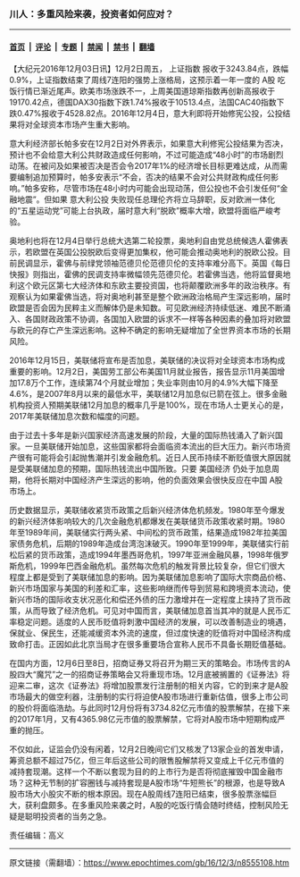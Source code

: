 ### 川人：多重风险来袭，投资者如何应对？

---

#### [首页](../../../..?n8555108) &nbsp;|&nbsp; [评论](../../../../../epoch-comment?n8555108) &nbsp;|&nbsp; [专题](../../../../../epoch-special?n8555108) &nbsp;|&nbsp; [禁闻](../../../../../epoch-news?n8555108) &nbsp;|&nbsp; [禁书](../../../../../books?n8555108) &nbsp;|&nbsp; [翻墙](https://github.com/gfw-breaker/nogfw/blob/master/README.md?n8555108)


<div class="post_content" id="artbody" itemprop="articleBody">
 <!-- article content begin -->
 <p>
  【大纪元2016年12月03日讯】12月2日周五，
  <ok href="https://www.epochtimes.com/gb/tag/%E4%B8%8A%E8%AF%81%E6%8C%87%E6%95%B0.html">
   上证指数
  </ok>
  报收于3243.84点，跌幅0.9%，上证指数结束了周线7连阳的强势上涨格局，这预示着一年一度的
  <ok href="https://www.epochtimes.com/gb/tag/a%E8%82%A1.html">
   A股
  </ok>
  吃饭行情已渐近尾声。欧美市场涨跌不一，上周美国道琼斯指数再创新高报收于19170.42点，德国DAX30指数下跌1.74%报收于10513.4点，法国CAC40指数下跌0.47%报收于4528.82点。2016年12月4日，意大利即将开始修宪公投，公投结果将对全球资本市场产生重大影响。
 </p>
 <p>
  意大利经济部长帕多安在12月2日对外界表示，如果意大利修宪公投结果为否决，预计也不会给意大利公共财政造成任何影响，不过可能造成“48小时”的市场剧烈动荡。在被问及如果被否决是否会令2017年1%的经济增长目标更难达成，从而需要编制追加预算时，帕多安表示“不会，否决的结果不会对公共财政构成任何影响。”帕多安称，尽管市场在48小时内可能会出现动荡，但公投也不会引发任何“金融地震”。但如果
  <ok href="https://www.epochtimes.com/gb/tag/%E6%84%8F%E5%A4%A7%E5%88%A9%E5%85%AC%E6%8A%95.html">
   意大利公投
  </ok>
  失败现任总理伦齐将立马辞职，反对欧洲一体化的“五星运动党”可能上台执政，届时意大利“脱欧”概率大增，欧盟将面临严峻考验。
 </p>
 <p>
  奥地利也将在12月4日举行总统大选第二轮投票，奥地利自由党总统候选人霍佛表示，若欧盟在英国公投脱欧后变得更加集权，他可能会推动奥地利的脱欧公投。目前民调显示，霍佛与前绿党领袖范德贝伦范德贝伦的支持率难分高下。英国《每日快报》则指出，霍佛的民调支持率微幅领先范德贝伦。若霍佛当选，他将监督奥地利这个欧元区第七大经济体和东欧主要投资国，也将颠覆欧洲多年的政治秩序。有观察认为如果霍佛当选，将对奥地利甚至是整个欧洲政治格局产生深远影响，届时欧盟是否会因为民粹主义而解体仍是未知数。可见欧洲经济持续低迷、难民不断涌入、各国财政政策不协调，各国加入欧盟的诉求不一样等各种因素的叠加将对欧盟与欧元的存亡产生深远影响。这种不确定的影响无疑增加了全世界资本市场的长期风险。
 </p>
 <p>
  2016年12月15日，美联储将宣布是否加息，美联储的决议将对全球资本市场构成重要的影响。12月2日，美国劳工部公布美国11月就业报告，报告显示11月美国增加17.8万个工作，连续第74个月就业增加；失业率则由10月的4.9%大幅下降至4.6%，是2007年8月以来的最低水平，美联储12月加息似已箭在弦上。很多金融机构投资人预期美联储12月加息的概率几乎是100%，现在市场人士更关心的是，2017年美联储加息次数和幅度的问题。
 </p>
 <p>
  由于过去十多年是新兴国家经济高速发展的阶段，大量的国际热钱涌入了新兴国家。一旦美联储开始加息，这些国家都将会面临资本流出的巨大压力。新兴市场资产很有可能将会引起抛售潮并引发金融危机。近日人民币持续不断贬值很大原因就是受美联储加息的预期，国际热钱流出中国所致。只要
  <ok href="https://www.epochtimes.com/gb/tag/%E7%BE%8E%E5%9B%BD%E7%BB%8F%E6%B5%8E.html">
   美国经济
  </ok>
  仍处于加息周期，他将长期对中国经济产生深远的影响，他的负面效果会很快反应在中国
  <ok href="https://www.epochtimes.com/gb/tag/a%E8%82%A1.html">
   A股
  </ok>
  市场上。
 </p>
 <p>
  历史数据显示，美联储收紧货币政策之后新兴经济体危机频发。1980年至今爆发的新兴经济体影响较大的几次金融危机都爆发在美联储货币政策收紧时期。1980年至1989年间，美联储实行两头紧、中间松的货币政策，结果造成1982年拉美国家债务危机，后期的1989年造成台湾泡沫破灭。1990年至1999年，美联储实行前松后紧的货币政策，造成1994年墨西哥危机，1997年亚洲金融风暴，1998年俄罗斯危机，1999年巴西金融危机。虽然每次危机的触发背景比较复杂，但它们很大程度上都是受到了美联储加息的影响。因为美联储加息影响了国际大宗商品价格、新兴市场国家与美国的利差和汇率，这些影响继而传导到贸易和跨境资本流动，使新兴市场的国际收支状况恶化和偿还外债的压力激增并在一定程度上挟持了货币政策，从而导致了经济危机。可见对中国而言，美联储加息首当其冲的就是人民币汇率稳定问题。适度的人民币贬值将刺激中国经济的发展，可以改善制造业的境遇，保就业、保民生，还能减缓资本外流的速度，但过度快速的贬值将对中国经济构成致命打击。正因如此北京当局才在很多重要场合宣称人民币不具备长期贬值基础。
 </p>
 <p>
  在国内方面，12月6日至8日，招商证券又将召开为期三天的策略会。市场传言的A股四大“魔咒”之一的招商证券策略会又将重现市场。12月底被搁置的《证券法》将迎来二审，这次《证券法》将增加股票发行注册制的相关内容，它的到来才是A股市场最大的做空利器，注册制的实行将迫使A股市场进行重新估值，很多上市公司的股价将面临浩劫。与此同时12月份将有3734.82亿元市值的股票解禁，在接下来的2017年1月，又有4365.98亿元市值的股票解禁，它将对A股市场中短期构成严重的抛压。
 </p>
 <p>
  不仅如此，证监会仍没有闲着，12月2日晚间它们又核发了13家企业的首发申请，筹资总额不超过75亿，但三年后这些公司的限售股解禁将又变成上千亿元市值的减持套现潮。这样一个不断以套现为目的的上市行为是否将彻底摧毁中国金融市场？这种无节制的扩容圈钱与减持套现是A股市场“牛短熊长”的根源，也是导致A股市场大小股灾不断的根本原因。现在A股周线7连阳已结束，很多股票涨幅巨大，获利盘颇多。在多重风险来袭之时，A股的吃饭行情会随时终结，控制风险无疑是聪明投资者的当务之急。
 </p>
 <p>
  责任编辑：高义
 </p>
 <!-- article content end -->
 <div id="below_article_ad">
 </div>
</div>


---

原文链接（需翻墙）：https://www.epochtimes.com/gb/16/12/3/n8555108.htm